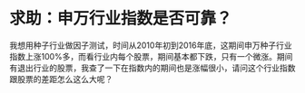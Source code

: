 # 求助：申万行业指数是否可靠？

我想用种子行业做因子测试，时间从2010年初到2016年底，这期间申万种子行业指数上涨100%多，而看行业内每个股票，期间基本都下跌，只有一个微涨。期间有退出行业的股票，我查了一下在指数内的期间也是涨幅很小，请问这个行业指数跟股票的差距怎么这么大呢？